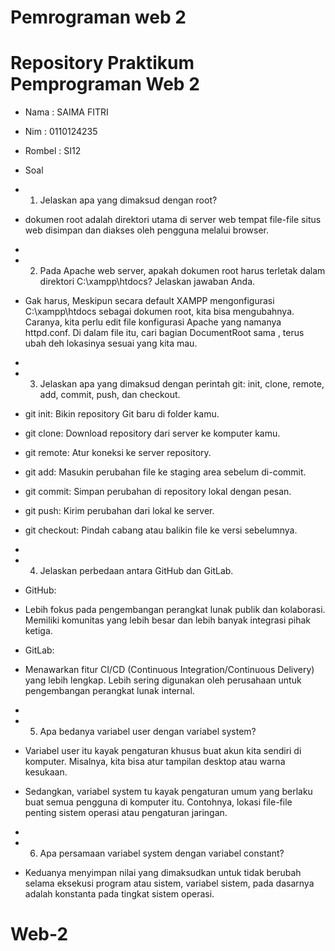 # Pemrograman web 2

# Repository Praktikum Pemprograman Web 2

- Nama : SAIMA FITRI
- Nim : 0110124235
- Rombel : SI12

- Soal
- 1. Jelaskan apa yang dimaksud dengan root?
- dokumen root adalah direktori utama di server web tempat file-file situs web disimpan dan diakses oleh pengguna melalui browser.
- 
- 2. Pada Apache web server, apakah dokumen root harus terletak dalam direktori C:\xampp\htdocs? Jelaskan jawaban Anda.
- Gak harus, Meskipun secara default XAMPP mengonfigurasi C:\xampp\htdocs sebagai dokumen root, kita bisa mengubahnya. Caranya, kita perlu edit file konfigurasi Apache yang namanya httpd.conf. Di dalam file itu, cari bagian DocumentRoot sama <Directory>, terus ubah deh lokasinya sesuai yang kita mau.
- 
- 3. Jelaskan apa yang dimaksud dengan perintah git: init, clone, remote, add, commit, push, dan checkout.
- git init: Bikin repository Git baru di folder kamu.
- git clone: Download repository dari server ke komputer kamu.
- git remote: Atur koneksi ke server repository.
- git add: Masukin perubahan file ke staging area sebelum di-commit.
- git commit: Simpan perubahan di repository lokal dengan pesan.
- git push: Kirim perubahan dari lokal ke server.
- git checkout: Pindah cabang atau balikin file ke versi sebelumnya.
- 
- 4. Jelaskan perbedaan antara GitHub dan GitLab.
- GitHub:
- Lebih fokus pada pengembangan perangkat lunak publik dan kolaborasi.
Memiliki komunitas yang lebih besar dan lebih banyak integrasi pihak ketiga.
- GitLab:
- Menawarkan fitur CI/CD (Continuous Integration/Continuous Delivery) yang lebih lengkap.
Lebih sering digunakan oleh perusahaan untuk pengembangan perangkat lunak internal.
- 
- 5. Apa bedanya variabel user dengan variabel system?
- Variabel user itu kayak pengaturan khusus buat akun kita sendiri di komputer. Misalnya, kita bisa atur tampilan desktop atau warna kesukaan. 
- Sedangkan, variabel system tu kayak pengaturan umum yang berlaku buat semua pengguna di komputer itu. Contohnya, lokasi file-file penting sistem operasi atau pengaturan jaringan.
- 
- 6. Apa persamaan variabel system dengan variabel constant?
- Keduanya menyimpan nilai yang dimaksudkan untuk tidak berubah selama eksekusi program atau sistem,
variabel sistem, pada dasarnya adalah konstanta pada tingkat sistem operasi.

# Web-2